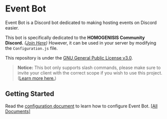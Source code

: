 # Event Bot
Event Bot is a Discord bot dedicated to making hosting events on Discord easier.  

This bot is specifically dedicated to the **HOMOGENISIS Community Discord.** *([Join Here](https://discord.gg/RyMkFzywsT))*
However, it can be used in your server by modifying the `Configuration.js` file. 

This repository is under the [GNU General Public License v3.0](./LICENSE).

> **Notice:** This bot only supports slash commands, please make sure to invite your client with the correct scope if you wish to use this project. ([Learn more here.](https://discordjs.guide/preparations/adding-your-bot-to-servers.html#bot-invite-links))

## Getting Started
Read the [configuration document](src/docs/Configuration.js.md) to learn how to configure Event Bot. [[All Documents]](src/docs)
